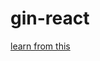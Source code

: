 # gin-react
 
 [learn from this](https://dev.to/codehakase/building-a-web-app-with-go-gin-and-react-5ke)